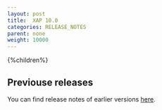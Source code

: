 ```yaml
---
layout: post
title:  XAP 10.0
categories: RELEASE_NOTES
parent: none
weight: 10000
---
```





{%children%}


## Previouse releases

You can find release notes of earlier versions [here](http://wiki.gigaspaces.com/wiki/display/RN/GigaSpaces+Release+Notes).

